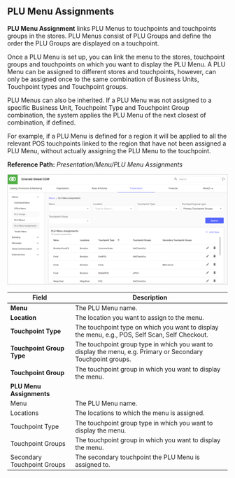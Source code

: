 ## PLU Menu Assignments

**PLU Menu Assignment** links PLU Menus to touchpoints and touchpoints groups in the stores. PLU Menus consist of PLU Groups and define the order the PLU Groups are displayed on a touchpoint.

Once a PLU Menu is set up, you can link the menu to the stores, touchpoint groups and touchpoints on which you want to display the PLU Menu. A PLU Menu can be assigned to different stores and touchpoints, however, can only be assigned once to the same combination of Business Units, Touchpoint types and Touchpoint groups.

PLU Menus can also be inherited. If a PLU Menu was not assigned to a specific Business Unit, Touchpoint Type and Touchpoint Group combination, the system applies the PLU Menu of the next closest of combination, if defined.

For example, if a PLU Menu is defined for a region it will be applied to all the relevant POS touchpoints linked to the region that have not been assigned a PLU Menu, without actually assigning the PLU Menu to the touchpoint.

**Reference Path:** *Presentation/Menu/PLU Menu Assignments*

![PLU Menu Assignments Screen](/Images/PLUMenuAssignmentsScreen.png)

|**Field**|**Description**|
|---------|----------|
|**Menu**|The PLU Menu name.|
|**Location**|The location you want to assign to the menu.|
|**Touchpoint Type**|The touchpoint type on which you want to display the menu, e.g., POS, Self Scan, Self Checkout.|
|**Touchpoint Group Type**|The touchpoint group type in which you want to display the menu, e.g. Primary or Secondary Touchpoint groups.|
|**Touchpoint Group**|The touchpoint group in which you want to display the menu.
|**PLU Menu Assignments**||
|Menu|The PLU Menu name.|
|Locations|The locations to which the menu is assigned.|
|Touchpoint Type|The touchpoint group type in which you want to display the menu.|
|Touchpoint Groups|The touchpoint group in which you want to display the menu.|
|Secondary Touchpoint Groups|The secondary touchpoint the PLU Menu is assigned to.|